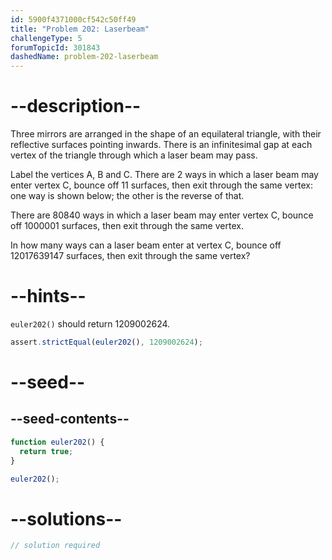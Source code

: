 ```yaml
---
id: 5900f4371000cf542c50ff49
title: "Problem 202: Laserbeam"
challengeType: 5
forumTopicId: 301843
dashedName: problem-202-laserbeam
---
```


# --description--

Three mirrors are arranged in the shape of an equilateral triangle, with their reflective surfaces pointing inwards. There is an infinitesimal gap at each vertex of the triangle through which a laser beam may pass.

Label the vertices A, B and C. There are 2 ways in which a laser beam may enter vertex C, bounce off 11 surfaces, then exit through the same vertex: one way is shown below; the other is the reverse of that.

There are 80840 ways in which a laser beam may enter vertex C, bounce off 1000001 surfaces, then exit through the same vertex.

In how many ways can a laser beam enter at vertex C, bounce off 12017639147 surfaces, then exit through the same vertex?

# --hints--

`euler202()` should return 1209002624.

```js
assert.strictEqual(euler202(), 1209002624);
```

# --seed--

## --seed-contents--

```js
function euler202() {
  return true;
}

euler202();
```

# --solutions--

```js
// solution required
```
